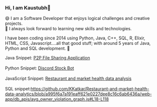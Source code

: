 ### Hi, I am Kaustubh👋

😄 I am a Software Developer that enjoys logical challenges and creative projects. <br>
🔭 I always look forward to learning new skills and technologies.

I have been coding since 2014 using Python, Java, C++, SQL, R, Elixir, HTML, CSS, Javascript....all that good stuff; with around 5 years of Java, Python and SQL development. 💯

Java Snippet: [P2P File Sharing Application](https://github.com/KKatkar/P2P-File-Sharing/blob/master/src/Process/SendMessage.java) <br><br>
Python Snippet: [Discord Stock Bot](https://github.com/KKatkar/StockBot-discord-code/blob/main/bot.py) <br><br>
JavaScript Snippet: [Restaurant and market health data analysis](https://github.com/KKatkar/Restaurant-and-market-health-data-analytics/blob/master/web-app/services/database.js) <br><br>
SQL snippet:https://github.com/KKatkar/Restaurant-and-market-health-data-analytics/blob/a995f6a7a191eaff621e0227dee8c16c6ab6436a/web-app/db_apis/avg_owner_violation_graph.js#L18-L118

<!--
**KKatkar/KKatkar** is a ✨ _special_ ✨ repository because its `README.md` (this file) appears on your GitHub profile.

Here are some ideas to get you started:

- 🔭 I’m currently working on ...
- 🌱 I’m currently learning ...
- 👯 I’m looking to collaborate on ...
- 🤔 I’m looking for help with ...
- 💬 Ask me about ...
- 📫 How to reach me: ...
- 😄 Pronouns: ...
- ⚡ Fun fact: ...
-->
